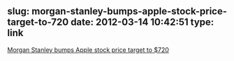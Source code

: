 slug: morgan-stanley-bumps-apple-stock-price-target-to-720
date: 2012-03-14 10:42:51
type: link
---

[Morgan Stanley bumps Apple stock price target to $720](http://www.appleinsider.com/articles/12/03/14/morgan_stanley_bumps_apple_stock_price_target_to_720.html)
